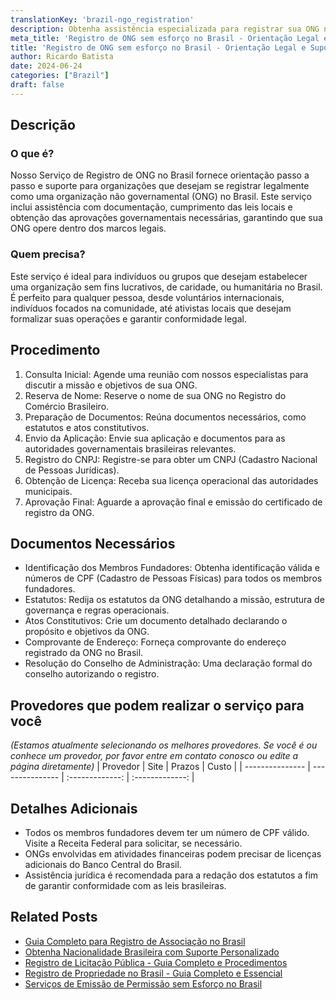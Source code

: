 ```yaml
---
translationKey: 'brazil-ngo_registration'
description: Obtenha assistência especializada para registrar sua ONG no Brasil. Complete a papelada, cumpra as leis locais e obtenha aprovações necessárias com facilidade.
meta_title: 'Registro de ONG sem esforço no Brasil - Orientação Legal e Suporte'
title: 'Registro de ONG sem esforço no Brasil - Orientação Legal e Suporte'
author: Ricardo Batista
date: 2024-06-24
categories: ["Brazil"]
draft: false
---
```


## Descrição
### O que é?
Nosso Serviço de Registro de ONG no Brasil fornece orientação passo a passo e suporte para organizações que desejam se registrar legalmente como uma organização não governamental (ONG) no Brasil. Este serviço inclui assistência com documentação, cumprimento das leis locais e obtenção das aprovações governamentais necessárias, garantindo que sua ONG opere dentro dos marcos legais.

### Quem precisa?
Este serviço é ideal para indivíduos ou grupos que desejam estabelecer uma organização sem fins lucrativos, de caridade, ou humanitária no Brasil. É perfeito para qualquer pessoa, desde voluntários internacionais, indivíduos focados na comunidade, até ativistas locais que desejam formalizar suas operações e garantir conformidade legal.

## Procedimento

1. Consulta Inicial: Agende uma reunião com nossos especialistas para discutir a missão e objetivos de sua ONG.
2. Reserva de Nome: Reserve o nome de sua ONG no Registro do Comércio Brasileiro.
3. Preparação de Documentos: Reúna documentos necessários, como estatutos e atos constitutivos.
4. Envio da Aplicação: Envie sua aplicação e documentos para as autoridades governamentais brasileiras relevantes.
5. Registro do CNPJ: Registre-se para obter um CNPJ (Cadastro Nacional de Pessoas Jurídicas).
6. Obtenção de Licença: Receba sua licença operacional das autoridades municipais.
7. Aprovação Final: Aguarde a aprovação final e emissão do certificado de registro da ONG.

## Documentos Necessários

- Identificação dos Membros Fundadores: Obtenha identificação válida e números de CPF (Cadastro de Pessoas Físicas) para todos os membros fundadores.
- Estatutos: Redija os estatutos da ONG detalhando a missão, estrutura de governança e regras operacionais.
- Atos Constitutivos: Crie um documento detalhado declarando o propósito e objetivos da ONG.
- Comprovante de Endereço: Forneça comprovante do endereço registrado da ONG no Brasil.
- Resolução do Conselho de Administração: Uma declaração formal do conselho autorizando o registro.

## Provedores que podem realizar o serviço para você
_(Estamos atualmente selecionando os melhores provedores. Se você é ou conhece um provedor, por favor entre em contato conosco ou edite a página diretamente)_
| Provedor        |     Site     |     Prazos    |       Custo      |
| --------------- | --------------- |  :-------------: | :-------------: |

## Detalhes Adicionais

- Todos os membros fundadores devem ter um número de CPF válido. Visite a Receita Federal para solicitar, se necessário.
- ONGs envolvidas em atividades financeiras podem precisar de licenças adicionais do Banco Central do Brasil.
- Assistência jurídica é recomendada para a redação dos estatutos a fim de garantir conformidade com as leis brasileiras.
## Related Posts

- [Guia Completo para Registro de Associação no Brasil](https://tramitit.com/pt/guides/brazil/registro_de_associação/)
- [Obtenha Nacionalidade Brasileira com Suporte Personalizado](https://tramitit.com/pt/guides/brazil/solicitação_de_nacionalidade/)
- [Registro de Licitação Pública - Guia Completo e Procedimentos](https://tramitit.com/pt/guides/brazil/inscrição_em_concursos_públicos/)
- [Registro de Propriedade no Brasil - Guia Completo e Essencial](https://tramitit.com/pt/guides/brazil/registro_de_imóveis/)
- [Serviços de Emissão de Permissão sem Esforço no Brasil](https://tramitit.com/pt/guides/brazil/emissão_de_alvará/)